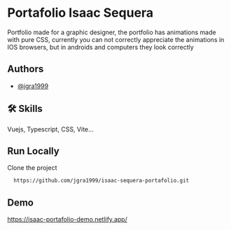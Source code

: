 # Portafolio Isaac Sequera

Portfolio made for a graphic designer, the portfolio has animations made with pure CSS, currently you can not correctly appreciate the animations in IOS browsers, but in androids and computers they look correctly

## Authors

- [@jgra1999](https://www.github.com/jgra1999)

## 🛠 Skills

Vuejs, Typescript, CSS, Vite...

## Run Locally

Clone the project

```bash
  https://github.com/jgra1999/isaac-sequera-portafolio.git
```

## Demo

https://isaac-portafolio-demo.netlify.app/

